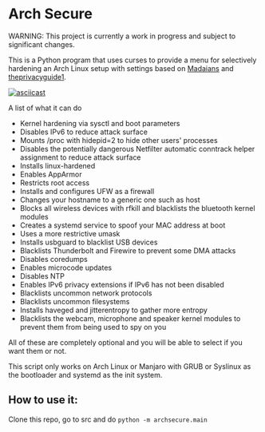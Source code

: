 # Arch Secure

WARNING: This project is currently a work in progress and subject to significant changes.

This is a Python program that uses curses to provide a menu for selectively hardening an Arch Linux setup with settings based on [Madaians](https://madaidans-insecurities.github.io/guides/linux-hardening.html) and [theprivacyguide1](https://madaidans-insecurities.github.io/guides/linux-hardening.html).

[![asciicast](https://asciinema.org/a/0Fky2HE6jjSyDrP2qRoINSGC2.svg)](https://asciinema.org/a/0Fky2HE6jjSyDrP2qRoINSGC2)

A list of what it can do

* Kernel hardening via sysctl and boot parameters
* Disables IPv6 to reduce attack surface
* Mounts /proc with hidepid=2 to hide other users' processes
* Disables the potentially dangerous Netfilter automatic conntrack helper assignment to reduce attack surface
* Installs linux-hardened
* Enables AppArmor
* Restricts root access
* Installs and configures UFW as a firewall
* Changes your hostname to a generic one such as host
* Blocks all wireless devices with rfkill and blacklists the bluetooth kernel modules
* Creates a systemd service to spoof your MAC address at boot
* Uses a more restrictive umask
* Installs usbguard to blacklist USB devices
* Blacklists Thunderbolt and Firewire to prevent some DMA attacks
* Disables coredumps
* Enables microcode updates
* Disables NTP
* Enables IPv6 privacy extensions if IPv6 has not been disabled
* Blacklists uncommon network protocols
* Blacklists uncommon filesystems
* Installs haveged and jitterentropy to gather more entropy
* Blacklists the webcam, microphone and speaker kernel modules to prevent them from being used to spy on you

All of these are completely optional and you will be able to select if you want them or not.

This script only works on Arch Linux or Manjaro with GRUB or Syslinux as the bootloader and systemd as the init system.

## How to use it:

Clone this repo, go to src and do `python -m archsecure.main`
